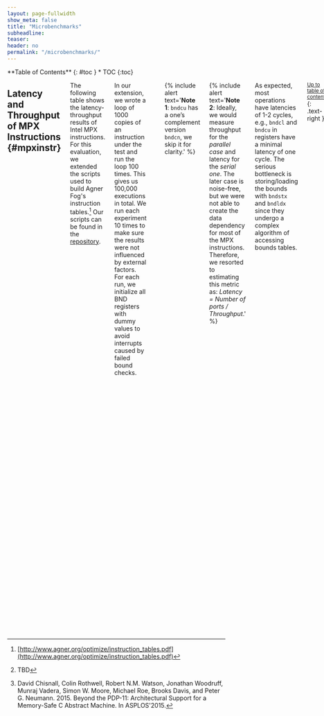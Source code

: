 ```yaml
---
layout: page-fullwidth
show_meta: false
title: "Microbenchmarks"
subheadline:
teaser:
header: no
permalink: "/microbenchmarks/"
---
```


<div class="row">
<div class="medium-4 medium-push-8 columns" markdown="1">
<div class="panel radius" markdown="1">
**Table of Contents**
{: #toc }
*  TOC
{:toc}
</div>
</div><!-- /.medium-4.columns -->



<div class="medium-8 medium-pull-4 columns" markdown="1">


## Latency and Throughput of MPX Instructions  {#mpxinstr}

The following table shows the latency-throughput results of Intel MPX instructions.
For this evaluation, we extended the scripts used to build Agner Fog's instruction tables.[^agnerfog]
Our scripts can be found in the [repository](https://github.com/OleksiiOleksenko/mpx_evaluation/tree/master/asm_measurements).

In our extension, we wrote a loop of 1000 copies of an instruction under the test and run the loop 100 times. This gives us 100,000 executions in total. We run each experiment 10 times to make sure the results were not influenced by external factors.
For each run, we initialize all BND registers with dummy values to avoid interrupts caused by failed bound checks.

| Instruction            | Latency | Throughput |   | P0 | P1 | P2 | P3 | P4 | P5 | P6 | P7 |
|:-----------------------|--------:|-----------:|---|---:|---:|---:|---:|---:|---:|---:|---:|
| `bndmk b, m`           | 2       | 2          |   | 1  | 1  |    |    |    | 1  | 1  |    |
| `bndcl b, m`           | 3       | 1          |   | 2  | 1  |    |    |    |    | 2  |    |
| `bndcl b, r`           | 1       | 2          |   |    | 1  |    |    |    |    | 1  |    |
| `bndcu b, m`           | 3       | 1          |   | 2  | 1  |    |    |    |    | 2  |    |
| `bndcu b, r`           | 1       | 2          |   |    | 1  |    |    |    |    | 1  |    |
| `bndmov b, m`          | 3       | 1          |   | 1  | 1  |    | 1  |    |    |    |    |
| `bndmov b, b`          | 1       | 2          |   | 1  | 1  |    |    |    | 1  | 1  |    |
| `bndmov m, b`          | 10      | 1/2        |   |    | 2  | 3  | 3  | 1  |    |    | 3  |
| `bndldx b, m`          | 12      | 1/2        |   | 2  | 2  | 1  | 1  |    | 1  | 1  |    |
| `bndstx m, b`          | 18      | 1/3        |   |    | 3  | 2  | 2  | 1  |    |    | 3  |

{% include alert text='**Note 1**: `bndcu` has a one’s complement version `bndcn`, we skip it for clarity.' %}

{% include alert text='**Note 2**: Ideally, we would measure throughput for the *parallel case* and latency for the *serial one*. The later case is noise-free, but we were not able to create the data dependency for most of the MPX instructions. Therefore, we resorted to estimating this metric as: *Latency = Number of ports / Throughput*.' %}

As expected, most operations have latencies of 1-2 cycles, e.g., `bndcl` and `bndcu` in registers have a minimal latency of one cycle.
The serious bottleneck is storing/loading the bounds with `bndstx` and `bndldx` since they undergo a complex algorithm of accessing bounds tables.


<small markdown="1">[Up to table of contents](#toc)</small>
{: .text-right }


## OS Bounds Tables Overhead  {#os}

Intel MPX relies on the operating system to manage special Bounds Tables (BTs) that hold pointer metadata.
To illustrate the additional overhead of allocating and de-allocating BTs, two microbenchmarks showcase the worst case scenarios.
The source code for them can be found in the [repository](https://github.com/OleksiiOleksenko/mpx_evaluation/tree/master/src/micro/perf/table_allocation).

The first one stores a large set of pointers in such memory locations that each of them will have a separate BT, i.e., this benchmark indirectly creates a huge amount of bounds tables.
The second one does the same, but additionally frees all the memory right after it has been assigned, thus triggering BT de-allocation.

The characteristics of microbenchmarks:

* working with 3,000 BTs
* average over 10 runs
* compilation flags:
  * native version: `-g -O0`
  * MPX version: `-mmpx -fcheck-pointer-bounds -lmpx -lmpxwrappers -g -O0`

Note that we disabled all compiler optimizations to showcase the influence of OS alone.

The following table shows the impact of OS managing BTs, i.e., overheads of MPX version in performance and number of instructions w.r.t. native.

|                              | Perf   | Instr in user space  | Instr in kernel space |
|:-----------------------------|-------:|---------------------:|----------------------:|
| Only allocation              | 2.33×  | 7.5%                 | 160%                  |
| Allocation and de-allocation | 2.25×  | 10%                  | 139%                  |

In both cases, most of the runtime parameters (cache locality, branch misses, etc.) of the MPX-protected version are equivalent to the native one.
However, the performance overhead is noticeable -- more than 2 times.
It is caused by a single parameter that varies -- the number of instructions executed in the kernel space.
(Note how the number of instructions executed in the user space increases only slightly.)
It means that the overhead is caused purely by the BT management in the kernel.

We conclude that OS can account for performance overhead of 2.3× in the worst case.

More statistics collected can be found here: [os_microbenchmark.md]({{ site.url }}{{ site.baseurl }}/code/os_microbenchmark.md)


<small markdown="1">[Up to table of contents](#toc)</small>
{: .text-right }


## Performance microbenchmarks  {#performance}

Below are the four microbenchmarks, each highlighting a separate MPX feature:

* [arraywrite](https://github.com/OleksiiOleksenko/mpx_evaluation/tree/master/src/micro/perf/arraywrite): writing to memory (stress `bndcl` and `bndcu`)
* [arrayread](https://github.com/OleksiiOleksenko/mpx_evaluation/tree/master/src/micro/perf/arrayread): reading from memory (stress `bndcl` and `bndcu`)
* [struct](https://github.com/OleksiiOleksenko/mpx_evaluation/tree/master/src/micro/perf/struct): writing in an inner array inside a struct (the bounds-narrowing feature via `bndmk` and `bndmov`)
* [ptrcreation](https://github.com/OleksiiOleksenko/mpx_evaluation/tree/master/src/micro/perf/ptrcreation): assigning new values to pointers (stress `bndstx`)

All microbenchmarks were compiled with at least `-O2` optimizations.

Performance results:

<img class="t20" width="95%" src="{{ site.urlimg }}micro_perf.jpg" alt="Performance overheads of microbenchmarks">

**Observation 1**: `arraywrite` and `arrayread` represent the bare overhead of bounds-checking instructions (all in registers), 50% in this case. `struct` has a higher overhead of 2.1−2.8× due to the more expensive making and moving of bounds to and from the stack. 5× overhead of `ptrcreation` is due to storing of bounds -- the most expensive MPX operation.

**Observation 2**:
There is a 25% difference between GCC and ICC in `arraywrite`. This is the effect of optimizations: GCC’s MPX pass blocks loop unrolling while ICC’s implementation takes  advantage of it. (Interestingly, the same happened in case of `arrayread` but the native ICC version was optimized even better, which led to a relatively poor performance of ICC’s MPX.)

**Observation 3**:
The overhead of `arrayread` becomes negligible with the only-writes MPX version: the only memory accesses in this benchmark are reads which are left uninstrumented. The same logic applies to `struct` -- disabling narrowing of bounds effectively removes expensive `bndmk` and `bndmov` instructions and lowers performance overhead to a bare minimum.

{% include alert text='Raw results can be found in the [repository](https://github.com/OleksiiOleksenko/mpx_evaluation/tree/master/raw_results/micro).' %}


<small markdown="1">[Up to table of contents](#toc)</small>
{: .text-right }

## Multithreading microbenchmark  {#multithreading}

Intel MPX has fundamental problems with multithreading support.
In a nutshell, the problem arises because of the **non-atomic** way MPX loads and stores pointer bounds via its `bndldx` and `bndstx` instructions whenever a real pointer is loaded/stored from/to memory.
More information is provided in our paper[^mpxexplained] and in other sources[^chisnall].

We constructed two test cases that break MPX in a multithreaded environment: one that leads to a *false positive* (false alarm) and one that leads to a *false negative* (undetected real bug).
The test cases roughly work as follows; see our paper for more details.
A "pointer bounds" data race happens on the `arr` array of pointers. The background thread fills this array with all pointers to the first or to the second object alternately. Meanwhile, the main thread accesses a whatever object is currently pointed-to by the array items. Note that depending on the value of the constant offset, the original program is either always-correct or always-buggy: if offset is zero, then the main thread always accesses the correct object, otherwise it accesses an incorrect, adjacent object.

The test cases are compiled and run as follows:

* false negative:
  * found in [repository](https://github.com/OleksiiOleksenko/mpx_evaluation/tree/master/src/micro/perf/multithreading_fn)
  * compile at `-O1` to have simple non-vectorized asm
  * run with `CHKP_RT_MODE=count CHKP_RT_PRINT_SUMMARY=1 CHKP_RT_VERBOSE=0 ./gcc_mpx/multithreading_fn`
  * Results:
    * in *correct* MPX implementation, output must be *10,000,000* (`ITERATIONS*MAXSIZE`)
    * in current GCC and ICC implementations, output is **less** than 10,000,000 (due to broken multithreading)
* false positive:
  * found in [repository](https://github.com/OleksiiOleksenko/mpx_evaluation/tree/master/src/micro/perf/multithreading_fp)
  * compile at `-O1` to have simple non-vectorized asm
  * run with `CHKP_RT_MODE=count CHKP_RT_PRINT_SUMMARY=1 CHKP_RT_VERBOSE=0 ./gcc_mpx/multithreading_fp`
  * Results:
    * in *correct* MPX implementation, no `#BR` exception must be output
    * in current GCC and ICC implementations, output is `#BR` exception **nondetermenistically** (due to broken multithreading)

{% include alert text='**Note**: Make sure the test cases run on two cores!' %}


<small markdown="1">[Up to table of contents](#toc)</small>
{: .text-right }

</div><!-- /.medium-8.columns -->
</div><!-- /.row -->


[^agnerfog]: [http://www.agner.org/optimize/instruction_tables.pdf](http://www.agner.org/optimize/instruction_tables.pdf)

[^chisnall]: David Chisnall, Colin Rothwell, Robert N.M. Watson, Jonathan Woodruff, Munraj Vadera, Simon W. Moore, Michael Roe, Brooks Davis, and Peter G. Neumann. 2015. Beyond the PDP-11: Architectural Support for a Memory-Safe C Abstract Machine. In ASPLOS'2015.

[^mpxexplained]: TBD